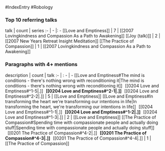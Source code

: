 #IndexEntry #Robology

### Top 10 referring talks
talk | count | series
:- | - |: -
[[Love and Emptiness]] | 7 | [[2007 Lovingkindness and Compassion As a Path to Awakening]]
[[Joy (talk)]] | 2 | [[2007 New Years Retreat Insight Meditation]]
[[The Practice of Compassion]] | 1 | [[2007 Lovingkindness and Compassion As a Path to Awakening]]

### Paragraphs with 4+ mentions
description | count | talk
:- | : - | -
[[Love and Emptiness#The mind is conditions - there's nothing wrong with reconditioning it\|The mind is conditions - there's nothing wrong with reconditioning it]] &nbsp;&nbsp;[[0204 Love and Emptiness#^1-5\|.]] &nbsp; **[[0204 Love and Emptiness#^2-1\|.]]** &nbsp; [[0204 Love and Emptiness#^2-2\|.]] | 5 | [[Love and Emptiness]]
[[Love and Emptiness#In transforming the heart we're transforming our intentions in life\|In transforming the heart, we're transforming our intentions in life]] &nbsp;&nbsp;[[0204 Love and Emptiness#^1-1\|.]] &nbsp; **[[0204 Love and Emptiness#^1-2\|.]]** &nbsp; [[0204 Love and Emptiness#^1-3\|.]] | 2 | [[Love and Emptiness]]
[[The Practice of Compassion#Spending time with compassionate people and actually doing stuff\|Spending time with compassionate people and actually doing stuff]] &nbsp;&nbsp;[[0201 The Practice of Compassion#^4-2\|.]] &nbsp; **[[0201 The Practice of Compassion#^4-3\|.]]** &nbsp; [[0201 The Practice of Compassion#^4-4\|.]] | 1 | [[The Practice of Compassion]]

